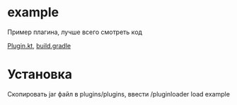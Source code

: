 # example
Пример плагина, лучше всего смотреть код

[Plugin.kt](https://github.com/pluginloader/example/blob/master/src/main/kotlin/example/Plugin.kt), [build.gradle](https://github.com/pluginloader/example/blob/master/build.gradle)

# Установка
Скопировать jar файл в plugins/plugins, ввести /pluginloader load example